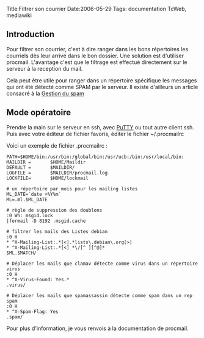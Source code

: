 Title:Filtrer son courrier
Date:2006-05-29
Tags: documentation TcWeb,  mediawiki

Introduction
------------

Pour filtrer son courrier, c'est à dire ranger dans les bons répertoires
les courriels dès leur arrivé dans le bon dossier. Une solution est
d'utiliser procmail. L'avantage c'est que le filtrage est effectué
directement sur le serveur à la reception du mail.

Cela peut être utile pour ranger dans un répertoire spécifique les
messages qui ont été détecté comme SPAM par le serveur. Il existe
d'ailleurs un article consacré à la [Gestion du
spam](gestion-du-spam.hml "wikilink")

Mode opératoire
---------------

Prendre la main sur le serveur en ssh, avec [PuTTY](putty.hml "wikilink") ou
tout autre client ssh. Puis avec votre éditeur de fichier favoris,
éditer le fichier \~/.procmailrc

Voici un exemple de fichier .procmailrc :

    PATH=$HOME/bin:/usr/bin:/global/bin:/usr/ucb:/bin:/usr/local/bin:
    MAILDIR =       $HOME/Maildir
    DEFAULT =       $MAILDIR/
    LOGFILE =       $MAILDIR/procmail.log
    LOCKFILE=       $HOME/lockmail

    # un répertoire par mois pour les mailing listes
    ML_DATE=`date +%Y%m`                     
    ML=.ml.$ML_DATE

    # règle de suppression des doublons
    :0 Wh: msgid.lock
    |formail -D 8192 .msgid.cache

    # filtrer les mails des Listes debian
    :0 H
    * ^X-Mailing-List:.*[<].*lists\.debian\.org[>]
    * ^X-Mailing-List:.*[<] *\/[^ ][^@]*
    $ML.$MATCH/

    # Déplacer les mails que clamav détecte comme virus dans un répertoire virus
    :0 H
    * ^X-Virus-Found: Yes.*
    .virus/

    # Déplacer les mails que spamassassin détecte comme spam dans un rep spam
    :0 H
    * ^X-Spam-Flag: Yes
    .spam/

Pour plus d'information, je vous renvois à la documentation de procmail.

